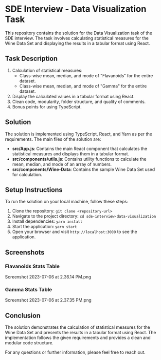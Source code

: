 # SDE Interview - Data Visualization Task

This repository contains the solution for the Data Visualization task of the SDE interview. The task involves calculating statistical measures for the Wine Data Set and displaying the results in a tabular format using React.

## Task Description

1. Calculation of statistical measures:
   - Class-wise mean, median, and mode of "Flavanoids" for the entire dataset.
   - Class-wise mean, median, and mode of "Gamma" for the entire dataset.
2. Display the calculated values in a tabular format using React.
3. Clean code, modularity, folder structure, and quality of comments.
4. Bonus points for using TypeScript.

## Solution

The solution is implemented using TypeScript, React, and Yarn as per the requirements. The main files of the solution are:

- **src/App.js**: Contains the main React component that calculates the statistical measures and displays them in a tabular format.
- **src/components/utils.js**: Contains utility functions to calculate the mean, median, and mode of an array of numbers.
- **src/components/Wine-Data**: Contains the sample Wine Data Set used for calculation.

## Setup Instructions

To run the solution on your local machine, follow these steps:

1. Clone the repository: `git clone <repository-url>`
2. Navigate to the project directory: `cd sde-interview-data-visualization`
3. Install dependencies: `yarn install`
4. Start the application: `yarn start`
5. Open your browser and visit `http://localhost:3000` to see the application.

## Screenshots

### Flavanoids Stats Table

Screenshot 2023-07-06 at 2.36.14 PM.png

### Gamma Stats Table

Screenshot 2023-07-06 at 2.37.35 PM.png

## Conclusion

The solution demonstrates the calculation of statistical measures for the Wine Data Set and presents the results in a tabular format using React. The implementation follows the given requirements and provides a clean and modular code structure.

For any questions or further information, please feel free to reach out.

